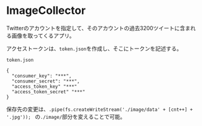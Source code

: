 # ImageCollector

Twitterのアカウントを指定して、そのアカウントの過去3200ツイートに含まれる画像を取ってくるアプリ。

アクセストークンは、``token.json``を作成し、そこにトークンを記述する。

``token.json``
```
{
  "consumer_key": "***",
  "consumer_secret": "***",
  "access_token_key" "***"
  "access_token_secret" "***"
}
```
保存先の変更は、``.pipe(fs.createWriteStream('./image/data' + [cnt++] + '.jpg')); ``
の``./image/``部分を変えることで可能。
